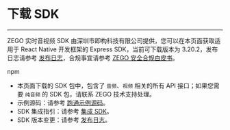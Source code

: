 # 下载 SDK

- - -

ZEGO 实时音视频 SDK 由深圳市即构科技有限公司提供，您可以在本页面获取适用于 React Native 开发框架的 Express SDK，当前可下载版本为 3.20.2，发布日志请参考 [发布日志](https://doc-zh.zego.im/article/20995)，合规事宜请参考 [ZEGO 安全合规白皮书](/policies-and-agreements/zego-security-and-compliance-white-paper)。

<Card title="Express SDK v3.20.2" href="https://www.npmjs.com/package/zego-express-engine-reactnative" target="_blank">
npm
</Card>

<Note title="说明">

- 本页面下载的 SDK 包中，包含了 `音频`、`视频` 相关的所有 API 接口；如果您需要 `纯音频` 的 SDK 包，请联系 ZEGO 技术支持处理。
- 示例源码：请参考 [跑通示例源码](https://doc-zh.zego.im/article/6635)。
- SDK 集成指引：请参考 [集成 SDK](https://doc-zh.zego.im/article/4835)。
- SDK 版本变更：请参考 [发布日志](https://doc-zh.zego.im/article/12556)。
</Note>




<Content />
